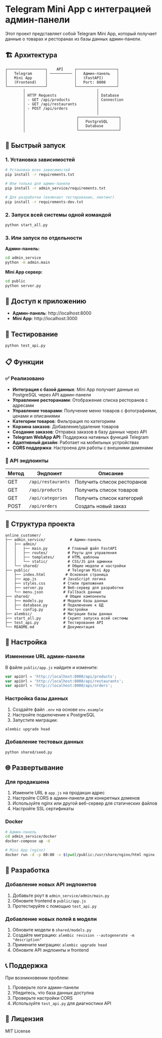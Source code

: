 # Telegram Mini App с интеграцией админ-панели

Этот проект представляет собой Telegram Mini App, который получает данные о товарах и ресторанах из базы данных админ-панели.

## 🏗️ Архитектура

```
┌─────────────────┐    API     ┌──────────────────┐
│   Telegram      │ ────────── │   Админ-панель   │
│   Mini App      │            │   (FastAPI)      │
│   (Frontend)    │            │   Port: 8000     │
└─────────────────┘            └──────────────────┘
        │                                │
        │ HTTP Requests                  │ Database
        │ - GET /api/products            │ Connection
        │ - GET /api/restaurants         │
        │ - POST /api/orders             │
        │                                │
        │                       ┌──────────────────┐
        │                       │   PostgreSQL     │
        │                       │   Database       │
        │                       └──────────────────┘
```

## 🚀 Быстрый запуск

### 1. Установка зависимостей

```bash
# Установка всех зависимостей
pip install -r requirements.txt

# Или только для админ-панели
pip install -r admin_service/requirements.txt

# Для разработки (включает тестирование, линтинг)
pip install -r requirements-dev.txt
```

### 2. Запуск всей системы одной командой

```bash
python start_all.py
```

### 3. Или запуск по отдельности

**Админ-панель:**
```bash
cd admin_service
python -m admin.main
```

**Mini App сервер:**
```bash
cd public
python server.py
```

## 📱 Доступ к приложению

- **Админ-панель**: http://localhost:8000
- **Mini App**: http://localhost:3000

## 🧪 Тестирование

```bash
python test_api.py
```

## 📋 Функции

### ✅ Реализовано

- **Интеграция с базой данных**: Mini App получает данные из PostgreSQL через API админ-панели
- **Управление ресторанами**: Отображение списка ресторанов с адресами
- **Управление товарами**: Получение меню товаров с фотографиями, ценами и описаниями
- **Категории товаров**: Фильтрация по категориям
- **Корзина заказов**: Добавление/удаление товаров
- **Создание заказов**: Отправка заказов в базу данных через API
- **Telegram WebApp API**: Поддержка нативных функций Telegram
- **Адаптивный дизайн**: Работает на мобильных устройствах
- **CORS поддержка**: Настроена для работы с внешними доменами

### 🔧 API эндпоинты

| Метод | Эндпоинт | Описание |
|-------|----------|----------|
| GET | `/api/restaurants` | Получить список ресторанов |
| GET | `/api/products` | Получить список товаров |
| GET | `/api/categories` | Получить список категорий |
| POST | `/api/orders` | Создать новый заказ |

## 📁 Структура проекта

```
online_customer/
├── admin_service/           # Админ-панель
│   ├── admin/
│   │   ├── main.py         # Главный файл FastAPI
│   │   ├── routes/         # Роуты для управления
│   │   ├── templates/      # HTML шаблоны
│   │   └── static/         # CSS/JS для админки
│   └── shared/             # Общие модели и настройки
├── public/                 # Telegram Mini App
│   ├── index.html         # Основная страница
│   ├── app.js            # JavaScript логика
│   ├── styles.css        # Стили приложения
│   ├── server.py         # Веб-сервер для разработки
│   └── menu.json         # Fallback данные
├── shared/                # Общие компоненты
│   ├── models.py         # Модели базы данных
│   ├── database.py       # Подключение к БД
│   └── config.py         # Настройки
├── alembic/              # Миграции базы данных
├── start_all.py          # Скрипт запуска всей системы
├── test_api.py           # Тестирование API
└── README.md             # Документация
```

## 🔧 Настройка

### Изменение URL админ-панели

В файле `public/app.js` найдите и измените:

```javascript
var apiUrl = 'http://localhost:8000/api/products';
var apiUrl = 'http://localhost:8000/api/restaurants';
var apiUrl = 'http://localhost:8000/api/orders';
```

### Настройка базы данных

1. Создайте файл `.env` на основе `env.example`
2. Настройте подключение к PostgreSQL
3. Запустите миграции:

```bash
alembic upgrade head
```

### Добавление тестовых данных

```bash
python shared/seed.py
```

## 🌐 Развертывание

### Для продакшена

1. Измените URL в `app.js` на продакшн адрес
2. Настройте CORS в админ-панели для конкретных доменов
3. Используйте nginx или другой веб-сервер для статических файлов
4. Настройте SSL сертификаты

### Docker

```bash
# Админ-панель
cd admin_service/docker
docker-compose up -d

# Mini App (nginx)
docker run -d -p 80:80 -v $(pwd)/public:/usr/share/nginx/html nginx
```

## 🤝 Разработка

### Добавление новых API эндпоинтов

1. Добавьте роут в `admin_service/admin/main.py`
2. Обновите frontend в `public/app.js`
3. Протестируйте с помощью `test_api.py`

### Добавление новых полей в модели

1. Обновите модели в `shared/models.py`
2. Создайте миграцию: `alembic revision --autogenerate -m "description"`
3. Примените миграцию: `alembic upgrade head`
4. Обновите API эндпоинты и frontend

## 📞 Поддержка

При возникновении проблем:

1. Проверьте логи админ-панели
2. Убедитесь, что база данных доступна
3. Проверьте настройки CORS
4. Используйте `test_api.py` для диагностики API

## 📄 Лицензия

MIT License
